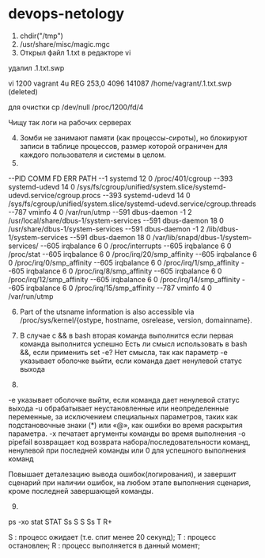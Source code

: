 # devops-netology
1. chdir("/tmp")
2. /usr/share/misc/magic.mgc
3. Открыл файл 1.txt в редакторе vi

удалил .1.txt.swp

vi      1200 vagrant    4u   REG  253,0     4096 141087 /home/vagrant/.1.txt.swp (deleted)

для очистки cp /dev/null /proc/1200/fd/4

Чищу так логи на рабочих серверах

4. Зомби не занимают памяти (как процессы-сироты), но блокируют записи в таблице процессов, размер которой ограничен для каждого пользователя и системы в целом.
5.

--PID    COMM               FD ERR PATH
--1      systemd            12   0 /proc/401/cgroup
--393    systemd-udevd      14   0 /sys/fs/cgroup/unified/system.slice/systemd-udevd.service/cgroup.procs
--393    systemd-udevd      14   0 /sys/fs/cgroup/unified/system.slice/systemd-udevd.service/cgroup.threads
--787    vminfo              4   0 /var/run/utmp
--591    dbus-daemon        -1   2 /usr/local/share/dbus-1/system-services
--591    dbus-daemon        18   0 /usr/share/dbus-1/system-services
--591    dbus-daemon        -1   2 /lib/dbus-1/system-services
--591    dbus-daemon        18   0 /var/lib/snapd/dbus-1/system-services/
--605    irqbalance          6   0 /proc/interrupts
--605    irqbalance          6   0 /proc/stat
--605    irqbalance          6   0 /proc/irq/20/smp_affinity
--605    irqbalance          6   0 /proc/irq/0/smp_affinity
--605    irqbalance          6   0 /proc/irq/1/smp_affinity
--605    irqbalance          6   0 /proc/irq/8/smp_affinity
--605    irqbalance          6   0 /proc/irq/12/smp_affinity
--605    irqbalance          6   0 /proc/irq/14/smp_affinity
--605    irqbalance          6   0 /proc/irq/15/smp_affinity
--787    vminfo              4   0 /var/run/utmp

6.  Part of the utsname information is also accessible  via  /proc/sys/kernel/{ostype, hostname, osrelease, version, domainname}.

7. В случае с && в bash вторая команда выполнится если первая команда выполнится успешно
Есть ли смысл использовать в bash &&, если применить set -e?
Нет смысла, так как параметр -e указывает оболочке выйти, если команда дает ненулевой статус выхода

8.
-e указывает оболочке выйти, если команда дает ненулевой статус выхода
-u обрабатывает неустановленные или неопределенные переменные, за исключением специальных параметров, таких как подстановочные знаки (*) или «@», как ошибки во время раскрытия параметра.
-x печатает аргументы команды во время выполнения
-o pipefail возвращает код возврата набора/последовательности команд, ненулевой при последней команды или 0 для успешного выполнения команд

Повышает деталезацию вывода ошибок(логирования), и завершит сценарий при наличии ошибок, на любом этапе выполнения сценария, кроме последней завершающей команды.

9.
ps -xo stat
STAT
Ss
S
S
Ss
T
R+

S : процесс ожидает (т.е. спит менее 20 секунд);
T : процесс остановлен;
R : процесс выполняется в данный момент;